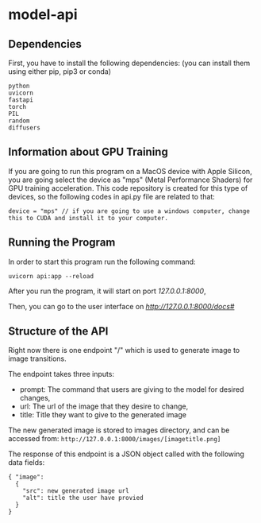 # model-api

## Dependencies

First, you have to install the following dependencies: (you can install them using either pip, pip3 or conda)

````
python
uvicorn
fastapi
torch
PIL
random
diffusers
````

## Information about GPU Training

If you are going to run this program on a MacOS device with Apple Silicon, you are going select the device as "mps" (Metal Performance Shaders) for GPU training acceleration.
This code repository is created for this type of devices, so the following codes in api.py file are related to that:

````
device = "mps" // if you are going to use a windows computer, change this to CUDA and install it to your computer.
````

## Running the Program

In order to start this program run the following command:
````
uvicorn api:app --reload
````

After you run the program, it will start on port *127.0.0.1:8000*,

Then, you can go to the user interface on *http://127.0.0.1:8000/docs#*



## Structure of the API

Right now there is one endpoint "/" which is used to generate image to image transitions. 

The endpoint takes three inputs:
- prompt: The command that users are giving to the model for desired changes,
- url: The url of the image that they desire to change,
- title: Title they want to give to the generated image

The new generated image is stored to images directory, and can be accessed from: 
````http://127.0.0.1:8000/images/[imagetitle.png]````

The response of this endpoint is a JSON object called with the following data fields:
````
{ "image": 
  {
    "src": new generated image url
    "alt": title the user have provied
  }
}
````


